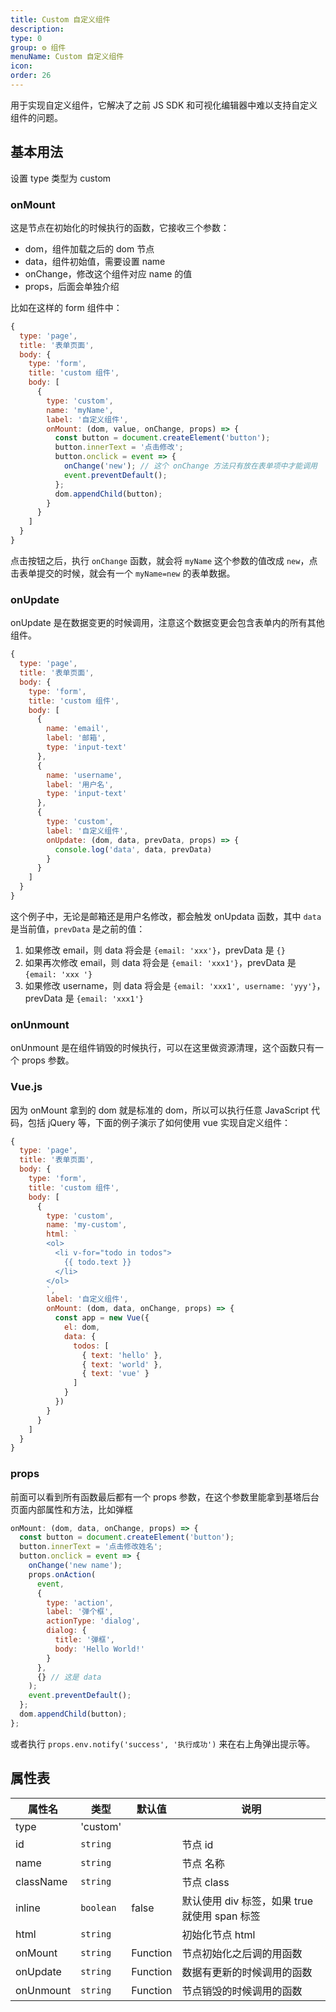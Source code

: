 ```yaml
---
title: Custom 自定义组件
description:
type: 0
group: ⚙ 组件
menuName: Custom 自定义组件
icon:
order: 26
---
```


用于实现自定义组件，它解决了之前 JS SDK 和可视化编辑器中难以支持自定义组件的问题。

## 基本用法

设置 type 类型为 custom

### onMount

这是节点在初始化的时候执行的函数，它接收三个参数：

- dom，组件加载之后的 dom 节点
- data，组件初始值，需要设置 name
- onChange，修改这个组件对应 name 的值
- props，后面会单独介绍

比如在这样的 form 组件中：

```javascript
{
  type: 'page',
  title: '表单页面',
  body: {
    type: 'form',
    title: 'custom 组件',
    body: [
      {
        type: 'custom',
        name: 'myName',
        label: '自定义组件',
        onMount: (dom, value, onChange, props) => {
          const button = document.createElement('button');
          button.innerText = '点击修改';
          button.onclick = event => {
            onChange('new'); // 这个 onChange 方法只有放在表单项中才能调用
            event.preventDefault();
          };
          dom.appendChild(button);
        }
      }
    ]
  }
}
```

点击按钮之后，执行 `onChange` 函数，就会将 `myName` 这个参数的值改成 `new`，点击表单提交的时候，就会有一个 `myName=new` 的表单数据。

### onUpdate

onUpdate 是在数据变更的时候调用，注意这个数据变更会包含表单内的所有其他组件。

```javascript
{
  type: 'page',
  title: '表单页面',
  body: {
    type: 'form',
    title: 'custom 组件',
    body: [
      {
        name: 'email',
        label: '邮箱',
        type: 'input-text'
      },
      {
        name: 'username',
        label: '用户名',
        type: 'input-text'
      },
      {
        type: 'custom',
        label: '自定义组件',
        onUpdate: (dom, data, prevData, props) => {
          console.log('data', data, prevData)
        }
      }
    ]
  }
}
```

这个例子中，无论是邮箱还是用户名修改，都会触发 onUpdata 函数，其中 `data` 是当前值，`prevData` 是之前的值：

1. 如果修改 email，则 data 将会是 `{email: 'xxx'}`，prevData 是 `{}`
2. 如果再次修改 email，则 data 将会是 `{email: 'xxx1'}`，prevData 是 `{email: 'xxx '}`
3. 如果修改 username，则 data 将会是 `{email: 'xxx1', username: 'yyy'}`，prevData 是 `{email: 'xxx1'}`

### onUnmount

onUnmount 是在组件销毁的时候执行，可以在这里做资源清理，这个函数只有一个 props 参数。

### Vue.js

因为 onMount 拿到的 dom 就是标准的 dom，所以可以执行任意 JavaScript 代码，包括 jQuery 等，下面的例子演示了如何使用 vue 实现自定义组件：

```javascript
{
  type: 'page',
  title: '表单页面',
  body: {
    type: 'form',
    title: 'custom 组件',
    body: [
      {
        type: 'custom',
        name: 'my-custom',
        html: `
        <ol>
          <li v-for="todo in todos">
            {{ todo.text }}
          </li>
        </ol>
        `,
        label: '自定义组件',
        onMount: (dom, data, onChange, props) => {
          const app = new Vue({
            el: dom,
            data: {
              todos: [
                { text: 'hello' },
                { text: 'world' },
                { text: 'vue' }
              ]
            }
          })
        }
      }
    ]
  }
}
```

### props

前面可以看到所有函数最后都有一个 props 参数，在这个参数里能拿到基塔后台页面内部属性和方法，比如弹框

```javascript
onMount: (dom, data, onChange, props) => {
  const button = document.createElement('button');
  button.innerText = '点击修改姓名';
  button.onclick = event => {
    onChange('new name');
    props.onAction(
      event,
      {
        type: 'action',
        label: '弹个框',
        actionType: 'dialog',
        dialog: {
          title: '弹框',
          body: 'Hello World!'
        }
      },
      {} // 这是 data
    );
    event.preventDefault();
  };
  dom.appendChild(button);
};
```

或者执行 `props.env.notify('success', '执行成功')` 来在右上角弹出提示等。

## 属性表

| 属性名    | 类型      | 默认值   | 说明                                          |
| --------- | --------- | -------- | --------------------------------------------- |
| type      | 'custom'  |          |                                               |
| id        | `string`  |          | 节点 id                                       |
| name      | `string`  |          | 节点 名称                                     |
| className | `string`  |          | 节点 class                                    |
| inline    | `boolean` | false    | 默认使用 div 标签，如果 true 就使用 span 标签 |
| html      | `string`  |          | 初始化节点 html                               |
| onMount   | `string`  | Function | 节点初始化之后调的用函数                      |
| onUpdate  | `string`  | Function | 数据有更新的时候调用的函数                    |
| onUnmount | `string`  | Function | 节点销毁的时候调用的函数                      |
